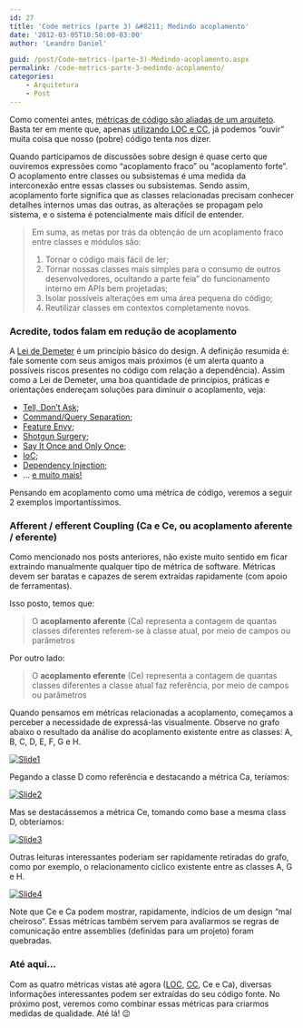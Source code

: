 ```yaml
---
id: 27
title: 'Code metrics (parte 3) &#8211; Medindo acoplamento'
date: '2012-03-05T10:50:00-03:00'
author: 'Leandro Daniel'

guid: /post/Code-metrics-(parte-3)-Medindo-acoplamento.aspx
permalink: /code-metrics-parte-3-medindo-acoplamento/
categories:
    - Arquitetura
    - Post
---
```


Como comentei antes, [métricas de código são aliadas de um arquiteto](http://leandrodaniel.com/index.php/Code-metrics-(parte-1)-Um-aliado-do-arquiteto). Basta ter em mente que, apenas [utilizando LOC e CC](http://leandrodaniel.com/index.php/Code-metrics-(parte-2)-Conhecendo-algumas-metricas), já podemos “ouvir” muita coisa que nosso (pobre) código tenta nos dizer.

Quando participamos de discussões sobre design é quase certo que ouviremos expressões como “acoplamento fraco” ou “acoplamento forte”. O acoplamento entre classes ou subsistemas é uma medida da interconexão entre essas classes ou subsistemas. Sendo assim, acoplamento forte significa que as classes relacionadas precisam conhecer detalhes internos umas das outras, as alterações se propagam pelo sistema, e o sistema é potencialmente mais difícil de entender.

> Em suma, as metas por trás da obtenção de um acoplamento fraco entre classes e módulos são:
> 
> 1. Tornar o código mais fácil de ler;
> 2. Tornar nossas classes mais simples para o consumo de outros desenvolvedores, ocultando a parte feia” do funcionamento interno em APIs bem projetadas;
> 3. Isolar possíveis alterações em uma área pequena do código;
> 4. Reutilizar classes em contextos completamente novos.

### Acredite, todos falam em redução de acoplamento

A [Lei de Demeter](http://en.wikipedia.org/wiki/Law_of_Demeter) é um princípio básico do design. A definição resumida é: fale somente com seus amigos mais próximos (é um alerta quanto a possíveis riscos presentes no código com relação a dependência). Assim como a Lei de Demeter, uma boa quantidade de princípios, práticas e orientações endereçam soluções para diminuir o acoplamento, veja:

- [Tell, Don’t Ask](http://pragprog.com/articles/tell-dont-ask);
- [Command/Query Separation](http://martinfowler.com/bliki/CommandQuerySeparation.html);
- [Feature Envy](http://msdn.microsoft.com/en-us/magazine/cc947917);
- [Shotgun Surgery](http://msdn.microsoft.com/en-us/magazine/cc947917);
- [Say It Once and Only Once](http://msdn.microsoft.com/en-us/magazine/cc947917);
- [IoC](http://reverb.leandrodaniel.com/search.aspx?q=injeção%20de%20dependência);
- [Dependency Injection](http://reverb.leandrodaniel.com/search.aspx?q=injeção%20de%20dependência);
- … [e muito mais!](http://www.google.com/search?q=%22how+to%22+decrease+coupling&meta=)

Pensando em acoplamento como uma métrica de código, veremos a seguir 2 exemplos importantíssimos.

### Afferent / efferent Coupling (Ca e Ce, ou acoplamento aferente / eferente)

Como mencionado nos posts anteriores, não existe muito sentido em ficar extraindo manualmente qualquer tipo de métrica de software. Métricas devem ser baratas e capazes de serem extraídas rapidamente (com apoio de ferramentas).

Isso posto, temos que:

> O **acoplamento aferente** (Ca) representa a contagem de quantas classes diferentes referem-se à classe atual, por meio de campos ou parâmetros

Por outro lado:

> O **acoplamento eferente** (Ce) representa a contagem de quantas classes diferentes a classe atual faz referência, por meio de campos ou parâmetros

Quando pensamos em métricas relacionadas a acoplamento, começamos a perceber a necessidade de expressá-las visualmente. Observe no grafo abaixo o resultado da análise do acoplamento existente entre as classes: A, B, C, D, E, F, G e H.

[![Slide1](http://leandrodaniel.com/pics/Slide1_thumb.png "Slide1")](http://leandrodaniel.com/pics/Slide1.png)

Pegando a classe D como referência e destacando a métrica Ca, teríamos:

[![Slide2](http://leandrodaniel.com/pics/Slide2_thumb.png "Slide2")](http://leandrodaniel.com/pics/Slide2.png)

Mas se destacássemos a métrica Ce, tomando como base a mesma class D, obteríamos:

[![Slide3](http://leandrodaniel.com/pics/Slide3_thumb.png "Slide3")](http://leandrodaniel.com/pics/Slide3.png)

Outras leituras interessantes poderiam ser rapidamente retiradas do grafo, como por exemplo, o relacionamento cíclico existente entre as classes A, G e H.

[![Slide4](http://leandrodaniel.com/pics/Slide4_thumb.png "Slide4")](http://leandrodaniel.com/pics/Slide4.png)

Note que Ce e Ca podem mostrar, rapidamente, indícios de um design “mal cheiroso”. Essas métricas também servem para avaliarmos se regras de comunicação entre assemblies (definidas para um projeto) foram quebradas.

### Até aqui…

Com as quatro métricas vistas até agora ([LOC](http://leandrodaniel.com/index.php/Code-metrics-(parte-2)-Conhecendo-algumas-metricas), [CC](http://leandrodaniel.com/index.php/Code-metrics-(parte-2)-Conhecendo-algumas-metricas), Ce e Ca), diversas informações interessantes podem ser extraídas do seu código fonte. No próximo post, veremos como combinar essas métricas para criarmos medidas de qualidade. Até lá! 😉